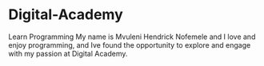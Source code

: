 # Digital-Academy
Learn Programming
My name is Mvuleni Hendrick Nofemele and I love and enjoy programming, and Ive found the opportunity to explore and 
engage with my passion at Digital Academy.
